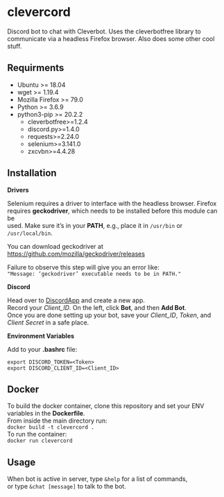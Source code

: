 # clevercord
Discord bot to chat with Cleverbot. Uses the cleverbotfree library to <br />
communicate via a headless Firefox browser. Also does some other cool stuff. <br />


## Requirments
- Ubuntu >= 18.04
- wget >= 1.19.4
- Mozilla Firefox >= 79.0
- Python >= 3.6.9
- python3-pip >= 20.2.2
    - cleverbotfree>=1.2.4
    - discord.py>=1.4.0
    - requests>=2.24.0
    - selenium>=3.141.0
    - zxcvbn>=4.4.28


## Installation

<b>Drivers</b>

Selenium requires a driver to interface with the headless browser. Firefox <br />
requires **geckodriver**, which needs to be installed before this module can be <br />
used. Make sure it’s in your **PATH**, e.g., place it in `/usr/bin` or `/usr/local/bin`. <br />

You can download geckodriver at https://github.com/mozilla/geckodriver/releases <br />

Failure to observe this step will give you an  error like: <br />
`"Message: ‘geckodriver’ executable needs to be in PATH."` <br />


<b>Discord</b>

Head over to [DiscordApp](https://discordapp.com/developers/applications/me "DiscordApp") and create a new app. <br />
Record your *Client_ID*. On the left, click **Bot**, and then **Add Bot**. <br />
Once you are done setting up your bot, save your *Client_ID*, *Token*, and *Client Secret* in a safe place. <br />


<b>Environment Variables</b>

Add to your **.bashrc** file:
```
export DISCORD_TOKEN=<Token>
export DISCORD_CLIENT_ID=<Client_ID>
```


## Docker
To build the docker container, clone this repository and set your ENV variables in the **Dockerfile**. <br />
From inside the main directory run: <br />
`docker build -t clevercord .` <br />
To run the container: <br />
`docker run clevercord`


## Usage
When bot is active in server, type `&help` for a list of commands, <br />
or type `&chat [message]` to talk to the bot.
